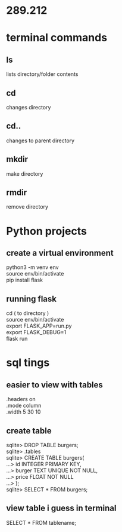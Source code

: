 # 289.212

# terminal commands

## ls
lists directory/folder contents

## cd
changes directory

## cd..
changes to parent directory

## mkdir
make directory

## rmdir
remove directory

# Python projects

## create a virtual environment
python3 -m venv env  
source env/bin/activate  
pip install flask  

## running flask
cd ( to directory )  
source env/bin/activate  
export FLASK_APP=run.py   
export FLASK_DEBUG=1  
flask run


# sql tings

## easier to view with tables
.headers on   
.mode column  
.width 5 30 10  

## create table

sqlite> DROP TABLE burgers;  
sqlite> .tables  
sqlite> CREATE TABLE burgers(  
   ...> id INTEGER PRIMARY KEY,  
   ...> burger TEXT UNIQUE NOT NULL,  
   ...> price FLOAT NOT NULL  
   ...> );  
sqlite> SELECT * FROM burgers;  

## view table i guess in terminal

SELECT * FROM tablename;
